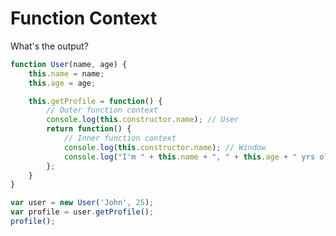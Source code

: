 # Function Context

What's the output?

```js
function User(name, age) {
    this.name = name;
    this.age = age;

    this.getProfile = function() {
        // Outer function context
        console.log(this.constructor.name); // User
        return function() {
            // Inner function context
            console.log(this.constructor.name); // Window
            console.log("I'm " + this.name + ", " + this.age + " yrs old");
        };
    }
}

var user = new User('John', 25);
var profile = user.getProfile();
profile();
```

<!-- I'm undefined, undefined yrs old -->